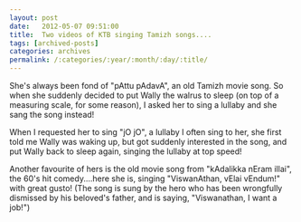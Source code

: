 ```yaml
---
layout: post
date:	2012-05-07 09:51:00
title:  Two videos of KTB singing Tamizh songs....
tags: [archived-posts]
categories: archives
permalink: /:categories/:year/:month/:day/:title/
---
```

She's always been fond of "pAttu pAdavA", an old Tamizh movie song. So when she suddenly decided to put Wally the walrus to sleep (on top of a measuring scale, for some reason), I asked her to sing  a lullaby and she sang the song instead! 

<lj-embed id="887"/>


<lj-embed id="889"/>


When I requested her to sing "jO jO", a lullaby I often sing to her, she first told me Wally was waking up, but got suddenly interested in the song, and put Wally back to sleep again, singing the lullaby at top speed!

Another favourite of hers is the old movie song from "kAdalikka nEram illai", the 60's hit comedy....here she is, singing "ViswanAthan, vElai vEndum!" with great gusto! (The song is sung by the hero who has been wrongfully dismissed by his beloved's father, and is saying, "Viswanathan, I want a job!")

<lj-embed id="888"/>
